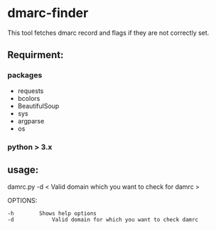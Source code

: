 # dmarc-finder

This tool fetches dmarc record and flags if they are not correctly set.

## Requirment:


### packages 

- requests
- bcolors
- BeautifulSoup
- sys
- argparse
- os

### python > 3.x 

## usage: 

damrc.py  -d < Valid domain which you want to check for damrc > 


OPTIONS: 

```
-h 	      Shows help options	
-d            Valid domain for which you want to check damrc
  		
```
